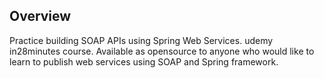 ## Overview
Practice building SOAP APIs using Spring Web Services. udemy in28minutes course. Available as opensource to anyone who would like to learn to publish web services using SOAP and Spring framework.
